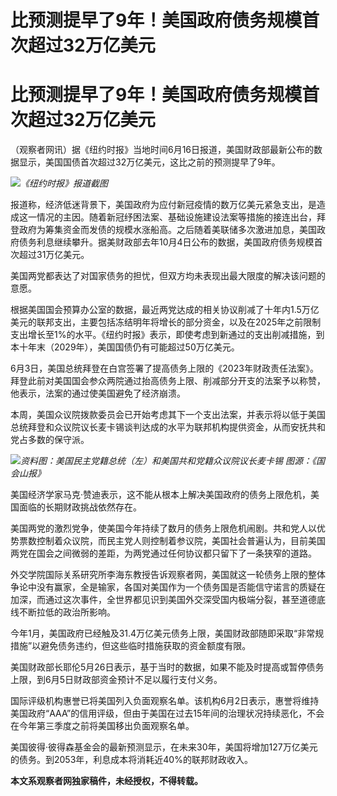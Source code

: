 # 比预测提早了9年！美国政府债务规模首次超过32万亿美元

# 比预测提早了9年！美国政府债务规模首次超过32万亿美元

（观察者网讯）据《纽约时报》当地时间6月16日报道，美国财政部最新公布的数据显示，美国国债首次超过32万亿美元，这比之前的预测提早了9年。

![](https://inews.gtimg.com/newsapp_bt/0/15807027078/1000)_《纽约时报》报道截图_

报道称，经济低迷背景下，美国政府为应付新冠疫情的数万亿美元紧急支出，是造成这一情况的主因。随着新冠纾困法案、基础设施建设法案等措施的接连出台，拜登政府为筹集资金而发债的规模水涨船高。之后随着美联储多次激进加息，美国政府债务利息继续攀升。据美财政部去年10月4日公布的数据，美国政府债务规模首次超过31万亿美元。

美国两党都表达了对国家债务的担忧，但双方均未表现出最大限度的解决该问题的意愿。

根据美国国会预算办公室的数据，最近两党达成的相关协议削减了十年内1.5万亿美元的联邦支出，主要包括冻结明年将增长的部分资金，以及在2025年之前限制支出增长至1%的水平。《纽约时报》表示，即使考虑到新通过的支出削减措施，到本十年末（2029年），美国国债仍有可能超过50万亿美元。

6月3日，美国总统拜登在白宫签署了提高债务上限的《2023年财政责任法案》。拜登此前对美国国会参众两院通过抬高债务上限、削减部分开支的法案予以称赞，他表示，法案的通过使美国避免了经济崩溃。

本周，美国众议院拨款委员会已开始考虑其下一个支出法案，并表示将以低于美国总统拜登和众议院议长麦卡锡谈判达成的水平为联邦机构提供资金，从而安抚共和党占多数的保守派。

![](https://inews.gtimg.com/newsapp_bt/0/15807027079/1000)_资料图：美国民主党籍总统（左）和美国共和党籍众议院议长麦卡锡
图源：《国会山报》_

美国经济学家马克·赞迪表示，这不能从根本上解决美国政府的债务上限危机，美国面临的长期财政挑战依然存在。

美国两党的激烈党争，使美国今年持续了数月的债务上限危机闹剧。共和党人以优势票数控制着众议院，而民主党人则控制着参议院，美国社会普遍认为，目前美国两党在国会之间微弱的差距，为两党通过任何协议都只留下了一条狭窄的道路。

外交学院国际关系研究所李海东教授告诉观察者网，美国就这一轮债务上限的整体争论中没有赢家，全是输家，各国对美国作为一个债务国是否能信守诺言的质疑在加深，而通过这次事件，全世界都见识到美国外交深受国内极端分裂，甚至道德底线不断拉低的政治所影响。

今年1月，美国政府已经触及31.4万亿美元债务上限，美国财政部随即采取“非常规措施”以避免债务违约，但这些临时措施获取的资金额度有限。

美国财政部长耶伦5月26日表示，基于当时的数据，如果不能及时提高或暂停债务上限，到6月5日财政部资金预计不足以履行支付义务。

国际评级机构惠誉已将美国列入负面观察名单。该机构6月2日表示，惠誉将维持美国政府“AAA”的信用评级，但由于美国在过去15年间的治理状况持续恶化，不会在今年第三季度之前将美国移出负面观察名单。

美国彼得·彼得森基金会的最新预测显示，在未来30年，美国将增加127万亿美元的债务。到2053年，利息成本将消耗近40%的联邦财政收入。

**本文系观察者网独家稿件，未经授权，不得转载。**

